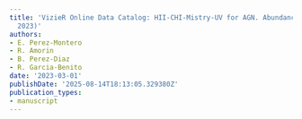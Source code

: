 ```yaml
---
title: 'VizieR Online Data Catalog: HII-CHI-Mistry-UV for AGN. Abundances (Perez-Montero+,
  2023)'
authors:
- E. Perez-Montero
- R. Amorin
- B. Perez-Diaz
- R. Garcia-Benito
date: '2023-03-01'
publishDate: '2025-08-14T18:13:05.329380Z'
publication_types:
- manuscript
---
```

